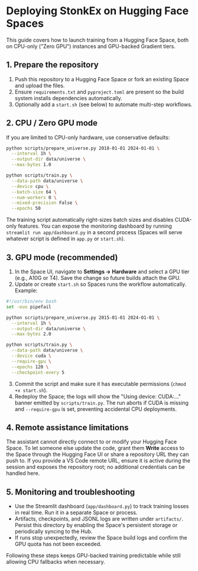 # Deploying StonkEx on Hugging Face Spaces

This guide covers how to launch training from a Hugging Face Space, both on CPU-only ("Zero GPU") instances and GPU-backed Gradient tiers.

## 1. Prepare the repository

1. Push this repository to a Hugging Face Space or fork an existing Space and upload the files.
2. Ensure `requirements.txt` and `pyproject.toml` are present so the build system installs dependencies automatically.
3. Optionally add a `start.sh` (see below) to automate multi-step workflows.

## 2. CPU / Zero GPU mode

If you are limited to CPU-only hardware, use conservative defaults:

```bash
python scripts/prepare_universe.py 2018-01-01 2024-01-01 \
  --interval 1h \
  --output-dir data/universe \
  --max-bytes 1.0

python scripts/train.py \
  --data-path data/universe \
  --device cpu \
  --batch-size 64 \
  --num-workers 0 \
  --mixed-precision False \
  --epochs 50
```

The training script automatically right-sizes batch sizes and disables CUDA-only features. You can expose the monitoring dashboard by running `streamlit run app/dashboard.py` in a second process (Spaces will serve whatever script is defined in `app.py` or `start.sh`).

## 3. GPU mode (recommended)

1. In the Space UI, navigate to **Settings → Hardware** and select a GPU tier (e.g., A10G or T4). Save the change so future builds attach the GPU.
2. Update or create `start.sh` so Spaces runs the workflow automatically. Example:

```bash
#!/usr/bin/env bash
set -euo pipefail

python scripts/prepare_universe.py 2015-01-01 2024-01-01 \
  --interval 1h \
  --output-dir data/universe \
  --max-bytes 2.0

python scripts/train.py \
  --data-path data/universe \
  --device cuda \
  --require-gpu \
  --epochs 120 \
  --checkpoint-every 5
```

3. Commit the script and make sure it has executable permissions (`chmod +x start.sh`).
4. Redeploy the Space; the logs will show the "Using device: CUDA:…" banner emitted by `scripts/train.py`. The run aborts if CUDA is missing and `--require-gpu` is set, preventing accidental CPU deployments.

## 4. Remote assistance limitations

The assistant cannot directly connect to or modify your Hugging Face Space. To let someone else update the code, grant them **Write** access to the Space through the Hugging Face UI or share a repository URL they can push to. If you provide a VS Code remote URL, ensure it is active during the session and exposes the repository root; no additional credentials can be handled here.

## 5. Monitoring and troubleshooting

- Use the Streamlit dashboard (`app/dashboard.py`) to track training losses in real time. Run it in a separate Space or process.
- Artifacts, checkpoints, and JSONL logs are written under `artifacts/`. Persist this directory by enabling the Space's persistent storage or periodically syncing to the Hub.
- If runs stop unexpectedly, review the Space build logs and confirm the GPU quota has not been exceeded.

Following these steps keeps GPU-backed training predictable while still allowing CPU fallbacks when necessary.
